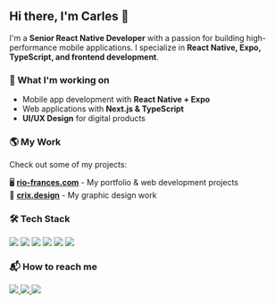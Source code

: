 ## Hi there, I'm Carles 👋  

I'm a **Senior React Native Developer** with a passion for building high-performance mobile applications. I specialize in **React Native, Expo, TypeScript, and frontend development**.  

### 🚀 What I'm working on  
- Mobile app development with **React Native + Expo**  
- Web applications with **Next.js & TypeScript**  
- **UI/UX Design** for digital products  

### 🌎 My Work  
Check out some of my projects:  

🖥️ [**rio-frances.com**](https://www.rio-frances.com) - My portfolio & web development projects  
🎨 [**crix.design**](https://www.crix.design) - My graphic design work  

### 🛠️ Tech Stack  
<p align="left">
  <img src="https://img.shields.io/badge/-TypeScript-3178C6?logo=typescript&logoColor=white&style=for-the-badge" />
  <img src="https://img.shields.io/badge/-React%20Native-61DAFB?logo=react&logoColor=white&style=for-the-badge" />
  <img src="https://img.shields.io/badge/-Expo-000020?logo=expo&logoColor=white&style=for-the-badge" />
  <img src="https://img.shields.io/badge/-React-61DAFB?logo=react&logoColor=white&style=for-the-badge" />
  <img src="https://img.shields.io/badge/-Next.js-000000?logo=next.js&logoColor=white&style=for-the-badge" />
  <img src="https://img.shields.io/badge/-Tailwind_CSS-06B6D4?logo=tailwindcss&logoColor=white&style=for-the-badge" />
</p>

### 📬 How to reach me  
<p align="left">
  <a href="mailto:your.email@example.com">
    <img src="https://img.shields.io/badge/-Email-EA4335?logo=gmail&logoColor=white&style=for-the-badge" />
  </a>
  <a href="https://www.linkedin.com/in/your-profile">
    <img src="https://img.shields.io/badge/-LinkedIn-0077B5?logo=linkedin&logoColor=white&style=for-the-badge" />
  </a>
  <a href="https://wa.me/123456789">
    <img src="https://img.shields.io/badge/-WhatsApp-25D366?logo=whatsapp&logoColor=white&style=for-the-badge" />
  </a>
</p>
